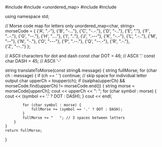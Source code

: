 #include <iostream>
#include <unordered_map>
#include <string>
#include <cctype>

using namespace std;

// Morse code map for letters only 
unordered_map<char, string> morseCode = {
    {'A', ".-"},   {'B', "-..."}, {'C', "-.-."}, {'D', "-.."},  {'E', "."},
    {'F', "..-."}, {'G', "--."},  {'H', "...."}, {'I', ".."},   {'J', ".---"},
    {'K', "-.-"},  {'L', ".-.."}, {'M', "--"},   {'N', "-."},   {'O', "---"},
    {'P', ".--."}, {'Q', "--.-"}, {'R', ".-."},  
    {'Z', "--.."}
};

// ASCII characters for dot and dash
const char DOT = 46;  // ASCII '.'
const char DASH = 45; // ASCII '-'

string translateToMorse(const string& message) {
    string fullMorse;
    for (char ch : message) {
        if (ch == ' ') continue; // skip space for individual letter output
        char upperCh = toupper(ch);
        if (isalpha(upperCh) && morseCode.find(upperCh) != morseCode.end()) {
            string morse = morseCode[upperCh];
            cout << upperCh << ": ";
            for (char symbol : morse) {
                cout << (symbol == '.' ? DOT : DASH);
            }
            cout << endl;

            for (char symbol : morse) {
                fullMorse += (symbol == '.' ? DOT : DASH);
            }
            fullMorse += "   "; // 3 spaces between letters
        }
    }
    return fullMorse;
}
